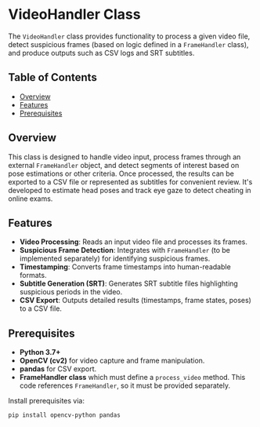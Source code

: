 # VideoHandler Class

The `VideoHandler` class provides functionality to process a given video file, detect suspicious frames (based on logic defined in a `FrameHandler` class), and produce outputs such as CSV logs and SRT subtitles.

## Table of Contents

- [Overview](#overview)
- [Features](#features)
- [Prerequisites](#prerequisites)


## Overview

This class is designed to handle video input, process frames through an external `FrameHandler` object, and detect segments of interest based on pose estimations or other criteria. Once processed, the results can be exported to a CSV file or represented as subtitles for convenient review. It's developed to estimate head poses and track eye gaze to detect cheating in online exams.

## Features

- **Video Processing**: Reads an input video file and processes its frames.
- **Suspicious Frame Detection**: Integrates with `FrameHandler` (to be implemented separately) for identifying suspicious frames.
- **Timestamping**: Converts frame timestamps into human-readable formats.
- **Subtitle Generation (SRT)**: Generates SRT subtitle files highlighting suspicious periods in the video.
- **CSV Export**: Outputs detailed results (timestamps, frame states, poses) to a CSV file.

## Prerequisites

- **Python 3.7+**
- **OpenCV (cv2)** for video capture and frame manipulation.
- **pandas** for CSV export.
- **FrameHandler class** which must define a `process_video` method. This code references `FrameHandler`, so it must be provided separately.

Install prerequisites via:
```bash
pip install opencv-python pandas
